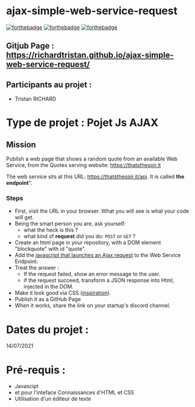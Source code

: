 # ajax-simple-web-service-request


[![forthebadge](https://forthebadge.com/images/badges/uses-html.svg)](https://forthebadge.com)
[![forthebadge](https://forthebadge.com/images/badges/uses-css.svg)](https://forthebadge.com)
[![forthebadge](https://forthebadge.com/images/badges/uses-js.svg)](https://forthebadge.com)

## Gitjub Page : https://richardtristan.github.io/ajax-simple-web-service-request/
 
## Participants au projet : 
 
* Tristan RICHARD
 
# Type de projet : Pojet Js AJAX
 
## Mission

Publish a web page that shows a random quote from an available Web Service, from the Quotes serving website: https://thatsthespir.it 

The web service sits at this URL:  https://thatsthespir.it/api. It is called **the endpoint**". 

### Steps

- First, visit the URL in your browser. What you will see is what your code will get.
- Being the smart person you are, ask yourself:
	- what the heck is this  ?
	- what kind of **request** did you do: `POST` or `GET` ?
- Create an html page in your repository, with a DOM element "blockquote" with id "quote".
- Add the [javascript that launches an Ajax request](https://dev.to/bjhaid_93/beginners-guide-to-fetching-data-with-ajax-fetch-api--asyncawait-3m1l) to the Web Service Endpoint.
- Treat the answer : 
	- If the request failed, show an error message to the user.
	- if the request succeed,  transform a JSON response into Html, injected in the DOM.
- Make it look good via CSS ([inspiration](https://www.google.be/search?q=beautiful+web+typography&tbm=isch&tbo=u&source=univ&sa=X&ved=0ahUKEwjJrbmozOvYAhUE9WMKHXTmDrQQsAQIJg&biw=1440&bih=780)).
- Publish it as a GitHub Page
- When it works, share the link on your startup's discord channel.
 
# Dates du projet : 
 
14/07/2021
 
# Pré-requis :

* Javascipt
* et pour l'inteface Connaissances d'HTML et CSS 
* Utilisation d'un éditeur de texte
 
